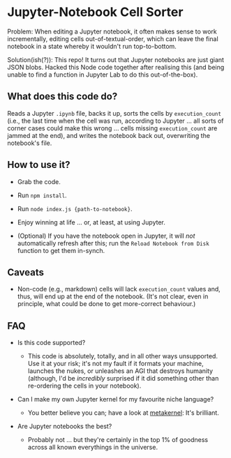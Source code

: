 # Jupyter-Notebook Cell Sorter

Problem: When editing a Jupyter notebook, it often makes
sense to work incrementally, editing cells
out-of-textual-order, which can leave the final notebook in
a state whereby it wouldn't run top-to-bottom.

Solution(ish(?)): This repo! It turns out that Jupyter
notebooks are just giant JSON blobs. Hacked this Node code
together after realising this (and being unable to find a
function in Jupyter Lab to do this out-of-the-box).

## What does this code do?

Reads a Jupyter `.ipynb` file, backs it up, sorts the cells
by `execution_count` (i.e., the last time when the cell was
run, according to Jupyter ... all sorts of corner cases
could make this wrong ... cells missing `execution_count`
are jammed at the end), and writes the notebook back out,
overwriting the notebook's file.

## How to use it?

- Grab the code.

- Run `npm install`.

- Run `node index.js {path-to-notebook}`.

- Enjoy winning at life ... or, at least, at using Jupyter.

- (Optional) If you have the notebook open in Jupyter, it
  will *not* automatically refresh after this; run the
  `Reload Notebook from Disk` function to get them in-synch.

## Caveats

- Non-code (e.g., markdown) cells will lack
  `execution_count` values and, thus, will end up at the end
  of the notebook. (It's not clear, even in principle, what
  could be done to get more-correct behaviour.)

## FAQ

- Is this code supported?

  - This code is absolutely, totally, and in all other ways
    unsupported. Use it at your risk; it's not my fault if
    it formats your machine, launches the nukes, or
    unleashes an AGI that destroys humanity (although, I'd
    be *incredibly* surprised if it did something other than
    re-ordering the cells in your notebook).

- Can I make my own Jupyter kernel for my favourite niche
  language?

  - You better believe you can; have a look at
  [metakernel](https://github.com/Calysto/metakernel): It's
  brilliant.

- Are Jupyter notebooks the best?

  - Probably not ... but they're certainly in the top 1% of
    goodness across all known everythings in the universe.

